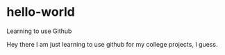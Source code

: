 # hello-world
Learning to use Github

Hey there I am just learning to use github for my college projects, I guess.
